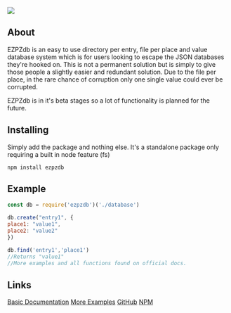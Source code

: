 <a href="https://nodei.co/npm/ezpzdb/"><img src="https://nodei.co/npm/ezpzdb.png?compact=true"></a>
<h2>About</h2>
EZPZdb is an easy to use directory per entry, file per place and value database system which is for users looking to escape the JSON databases they're hooked on. This is not a permanent solution but is simply to give those people a slightly easier and redundant solution. Due to the file per place, in the rare chance of corruption only one single value could ever be corrupted.

EZPZdb is in it's beta stages so a lot of functionality is planned for the future.

<h2>Installing</h2>
Simply add the package and nothing else. It's a standalone package only requiring a built in node feature (fs)

```npm install ezpzdb```

<h2>Example</h2>

```js
const db = require('ezpzdb')('./database')

db.create("entry1", {
place1: "value1",
place2: "value2"
})

db.find('entry1','place1')
//Returns "value1"
//More examples and all functions found on official docs.
```
<h2> Links</h2>

[Basic Documentation](https://github.com/jpbberry/EZPZdb/wiki/Documentation)
[More Examples](https://github.com/jpbberry/EZPZdb/wiki/Examples)
[GitHub](https://github.com/jpbberry/ezpzdb)
[NPM](https://npmjs.com/package/ezpzdb)
